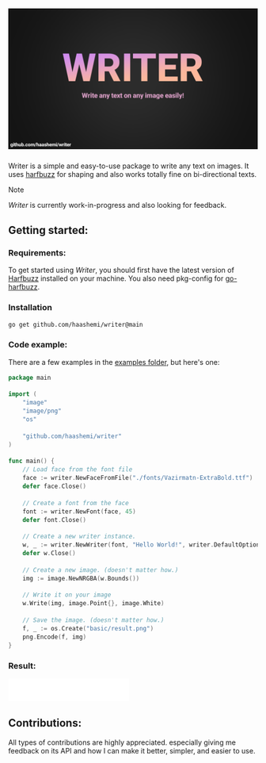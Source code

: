 # ![banner](./example/banner/result.png)

Writer is a simple and easy-to-use package to write any text on images. It uses [harfbuzz](https://github.com/harfbuzz/harfbuzz) for shaping and also works totally fine on bi-directional texts.

> [!NOTE]
> _Writer_ is currently work-in-progress and also looking for feedback.

## Getting started:

### Requirements:

To get started using _Writer_, you should first have the latest version of [Harfbuzz](https://github.com/harfbuzz/harfbuzz) installed on your machine. You also need pkg-config for [go-harfbuzz](https://github.com/haashemi/go-harfbuzz).

### Installation

```
go get github.com/haashemi/writer@main
```

### Code example:

There are a few examples in the [examples folder](./example/), but here's one:

```go
package main

import (
	"image"
	"image/png"
	"os"

	"github.com/haashemi/writer"
)

func main() {
	// Load face from the font file
	face := writer.NewFaceFromFile("./fonts/Vazirmatn-ExtraBold.ttf")
	defer face.Close()

	// Create a font from the face
	font := writer.NewFont(face, 45)
	defer font.Close()

	// Create a new writer instance.
	w, _ := writer.NewWriter(font, "Hello World!", writer.DefaultOptions)
	defer w.Close()

	// Create a new image. (doesn't matter how.)
	img := image.NewNRGBA(w.Bounds())

	// Write it on your image
	w.Write(img, image.Point{}, image.White)

	// Save the image. (doesn't matter how.)
	f, _ := os.Create("basic/result.png")
	png.Encode(f, img)
}
```

### Result:

![hello world](./example/basic/result.png)

## Contributions:

All types of contributions are highly appreciated. especially giving me feedback on its API and how I can make it better, simpler, and easier to use.
